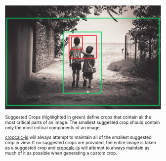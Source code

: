 ![Example of Suggested and Fallback Crops](https://raw.githubusercontent.com/salieo/web-docs/master/img/example_crops.PNG)

Suggested Crops (highlighted in green) define crops that contain all the most critical parts of an image. The smallest suggested crop should contain only the most critical components of an image.

[cropcalc-js](https://github.com/salieo/cropcalc-js) will always attempt to maintain all of the smallest suggested crop in view. If no suggested crops are provided, the entire image is taken as a suggested crop and [cropcalc-js](https://github.com/salieo/cropcalc-js) will attempt to always maintain as much of it as possible when generating a custom crop.